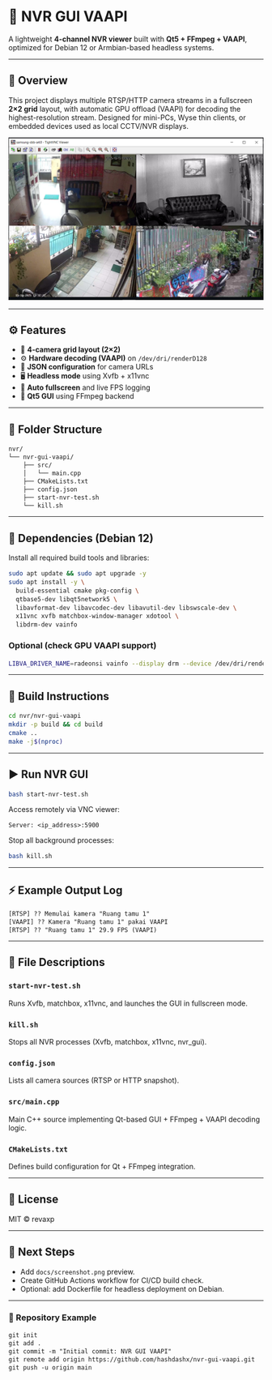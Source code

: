 # 🧠 NVR GUI VAAPI

A lightweight **4-channel NVR viewer** built with **Qt5 + FFmpeg + VAAPI**, optimized for Debian 12 or Armbian-based headless systems.

---

## 📸 Overview
This project displays multiple RTSP/HTTP camera streams in a fullscreen **2×2 grid** layout, with automatic GPU offload (VAAPI) for decoding the highest-resolution stream. Designed for mini-PCs, Wyse thin clients, or embedded devices used as local CCTV/NVR displays.

![screenshot](docs/screenshot.png)

---

## ⚙️ Features
- 🧩 **4-camera grid layout (2×2)**
- ⚙️ **Hardware decoding (VAAPI)** on `/dev/dri/renderD128`
- 💾 **JSON configuration** for camera URLs
- 🖥️ **Headless mode** using Xvfb + x11vnc
- 🔄 **Auto fullscreen** and live FPS logging
- 🧱 **Qt5 GUI** using FFmpeg backend

---

## 📂 Folder Structure
```
nvr/
└── nvr-gui-vaapi/
    ├── src/
    │   └── main.cpp
    ├── CMakeLists.txt
    ├── config.json
    ├── start-nvr-test.sh
    └── kill.sh
```

---

## 🧰 Dependencies (Debian 12)
Install all required build tools and libraries:

```bash
sudo apt update && sudo apt upgrade -y
sudo apt install -y \
  build-essential cmake pkg-config \
  qtbase5-dev libqt5network5 \
  libavformat-dev libavcodec-dev libavutil-dev libswscale-dev \
  x11vnc xvfb matchbox-window-manager xdotool \
  libdrm-dev vainfo
```

### Optional (check GPU VAAPI support)
```bash
LIBVA_DRIVER_NAME=radeonsi vainfo --display drm --device /dev/dri/renderD128
```

---

## 🧱 Build Instructions

```bash
cd nvr/nvr-gui-vaapi
mkdir -p build && cd build
cmake ..
make -j$(nproc)
```

---

## ▶️ Run NVR GUI

```bash
bash start-nvr-test.sh
```

Access remotely via VNC viewer:
```
Server: <ip_address>:5900
```

Stop all background processes:
```bash
bash kill.sh
```

---

## ⚡ Example Output Log
```
[RTSP] ?? Memulai kamera "Ruang tamu 1"
[VAAPI] ?? Kamera "Ruang tamu 1" pakai VAAPI
[RTSP] ?? "Ruang tamu 1" 29.9 FPS (VAAPI)
```

---

## 🧩 File Descriptions

### `start-nvr-test.sh`
Runs Xvfb, matchbox, x11vnc, and launches the GUI in fullscreen mode.

### `kill.sh`
Stops all NVR processes (Xvfb, matchbox, x11vnc, nvr_gui).

### `config.json`
Lists all camera sources (RTSP or HTTP snapshot).

### `src/main.cpp`
Main C++ source implementing Qt-based GUI + FFmpeg + VAAPI decoding logic.

### `CMakeLists.txt`
Defines build configuration for Qt + FFmpeg integration.

---

## 📜 License
MIT © revaxp

---

## 🧭 Next Steps
- Add `docs/screenshot.png` preview.
- Create GitHub Actions workflow for CI/CD build check.
- Optional: add Dockerfile for headless deployment on Debian.

---

### 🔗 Repository Example
```
git init
git add .
git commit -m "Initial commit: NVR GUI VAAPI"
git remote add origin https://github.com/hashdashx/nvr-gui-vaapi.git
git push -u origin main

